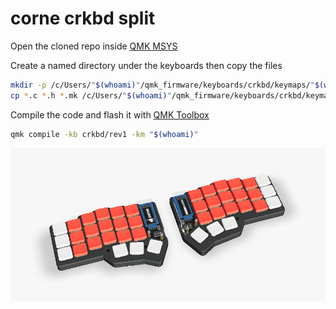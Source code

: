 # corne crkbd split

Open the cloned repo inside [QMK MSYS](https://msys.qmk.fm/)

Create a named directory under the keyboards then copy the files

```bash
mkdir -p /c/Users/"$(whoami)"/qmk_firmware/keyboards/crkbd/keymaps/"$(whoami)"
cp *.c *.h *.mk /c/Users/"$(whoami)"/qmk_firmware/keyboards/crkbd/keymaps/"$(whoami)"
```

Compile the code and flash it with [QMK Toolbox](https://qmk.fm/toolbox)

```bash
qmk compile -kb crkbd/rev1 -km "$(whoami)"
```

![keyboard](./keyboard.png)
